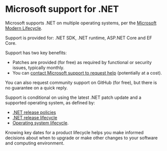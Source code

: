# Microsoft support for .NET

Microsoft supports .NET on multiple operating systems, per the [Microsoft Modern Lifecycle](https://support.microsoft.com/help/30881/modern-lifecycle-policy).

Support is provided for: .NET SDK, .NET runtime, ASP.NET Core and EF Core.

Support has two key benefits:

* Patches are provided (for free) as required by functional or security issues, typically monthly.
* You can [contact Microsoft support to request help](https://support.serviceshub.microsoft.com/supportforbusiness/onboarding) (potentially at a cost).

You can also request community support on GitHub (for free), but there is no guarantee on a quick reply.

Support is conditional on using the latest .NET patch update and a supported operating system, as defined by:

* [.NET release policies](release-policies.md)
* [.NET release lifecycle](releases.md)
* [Operating system lifecycle](os-lifecycle-policy.md).

Knowing key dates for a product lifecycle helps you make informed decisions about when to upgrade or make other changes to your software and computing environment.
